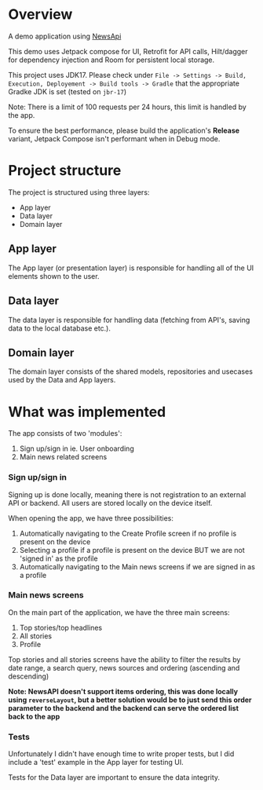 # Overview
A demo application using [NewsApi](https://newsapi.org/docs)

This demo uses Jetpack compose for UI, Retrofit for API calls, Hilt/dagger for dependency injection and Room for persistent local storage.

This project uses JDK17. Please check under `File -> Settings -> Build, Execution, Deployement -> Build tools -> Gradle` that the appropriate Gradke JDK is set (tested on `jbr-17`)

Note: There is a limit of 100 requests per 24 hours, this limit is handled by the app.

To ensure the best performance, please build the application's **Release** variant, Jetpack Compose isn't performant when in Debug mode.

# Project structure
The project is structured using three layers:
- App layer
- Data layer
- Domain layer

## App layer
The App layer (or presentation layer) is responsible for handling all of the UI elements shown to the user.

## Data layer
The data layer is responsible for handling data (fetching from API's, saving data to the local database etc.).

## Domain layer
The domain layer consists of the shared models, repositories and usecases used by the Data and App layers.

# What was implemented
The app consists of two 'modules':
1. Sign up/sign in ie. User onboarding
1. Main news related screens

### Sign up/sign in
Signing up is done locally, meaning there is not registration to an external API or backend. All users are stored locally on the device itself.

When opening the app, we have three possibilities:
1. Automatically navigating to the Create Profile screen if no profile is present on the device
2. Selecting a profile if a profile is present on the device BUT we are not 'signed in' as the profile
3. Automatically navigating to the Main news screens if we are signed in as a profile

### Main news screens
On the main part of the application, we have the three main screens:
1. Top stories/top headlines
2. All stories
3. Profile

Top stories and all stories screens have the ability to filter the results by date range, a search query, news sources and ordering (ascending and descending)

**Note: NewsAPI doesn't support items ordering, this was done locally using `reverseLayout`, but a better solution would be to just send this order parameter to the backend and the backend can serve the ordered list back to the app**

### Tests
Unfortunately I didn't have enough time to write proper tests, but I did include a 'test' example in the App layer for testing UI.

Tests for the Data layer are important to ensure the data integrity.
